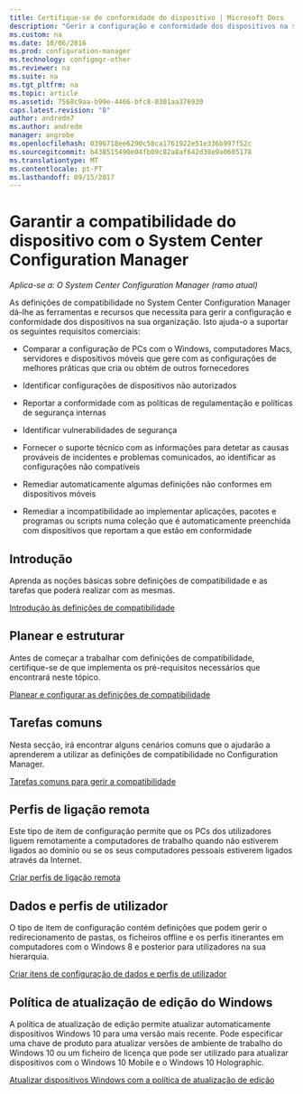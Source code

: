```yaml
---
title: Certifique-se de conformidade do dispositivo | Microsoft Docs
description: "Gerir a configuração e conformidade dos dispositivos na sua organização ao utilizar o System Center Configuration Manager."
ms.custom: na
ms.date: 10/06/2016
ms.prod: configuration-manager
ms.technology: configmgr-other
ms.reviewer: na
ms.suite: na
ms.tgt_pltfrm: na
ms.topic: article
ms.assetid: 7568c9aa-b99e-4466-bfc8-0301aa376930
caps.latest.revision: "8"
author: andredm7
ms.author: andredm
manager: angrobe
ms.openlocfilehash: 0396718ee6290c58ca1761922e51e336b997f52c
ms.sourcegitcommit: b438515490e04fb09c82a8af642d38e9a0605178
ms.translationtype: MT
ms.contentlocale: pt-PT
ms.lasthandoff: 09/15/2017
---
```

# <a name="ensure-device-compliance-with-system-center-configuration-manager"></a>Garantir a compatibilidade do dispositivo com o System Center Configuration Manager

*Aplica-se a: O System Center Configuration Manager (ramo atual)*

As definições de compatibilidade no System Center Configuration Manager dá-lhe as ferramentas e recursos que necessita para gerir a configuração e conformidade dos dispositivos na sua organização. Isto ajuda-o a suportar os seguintes requisitos comerciais:  

-   Comparar a configuração de PCs com o Windows, computadores Macs, servidores e dispositivos móveis que gere com as configurações de melhores práticas que cria ou obtém de outros fornecedores  

-   Identificar configurações de dispositivos não autorizados  

-   Reportar a conformidade com as políticas de regulamentação e políticas de segurança internas  

-   Identificar vulnerabilidades de segurança  

-   Fornecer o suporte técnico com as informações para detetar as causas prováveis de incidentes e problemas comunicados, ao identificar as configurações não compatíveis  

-   Remediar automaticamente algumas definições não conformes em dispositivos móveis  

-   Remediar a incompatibilidade ao implementar aplicações, pacotes e programas ou scripts numa coleção que é automaticamente preenchida com dispositivos que reportam a que estão em conformidade  


## <a name="get-started"></a>Introdução  
 Aprenda as noções básicas sobre definições de compatibilidade e as tarefas que poderá realizar com as mesmas.  

 [Introdução às definições de compatibilidade](../../compliance/get-started/get-started-with-compliance-settings.md)  

## <a name="plan-and-design"></a>Planear e estruturar  
 Antes de começar a trabalhar com definições de compatibilidade, certifique-se de que implementa os pré-requisitos necessários que encontrará neste tópico.  

 [Planear e configurar as definições de compatibilidade](../../compliance/plan-design/plan-for-and-configure-compliance-settings.md)  

## <a name="common-tasks"></a>Tarefas comuns  
 Nesta secção, irá encontrar alguns cenários comuns que o ajudarão a aprenderem a utilizar as definições de compatibilidade no Configuration Manager.  

 [Tarefas comuns para gerir a compatibilidade](../../compliance/plan-design/common-tasks-for-managing-compliance.md)  

## <a name="remote-connection-profiles"></a>Perfis de ligação remota  
 Este tipo de item de configuração permite que os PCs dos utilizadores liguem remotamente a computadores de trabalho quando não estiverem ligados ao domínio ou se os seus computadores pessoais estiverem ligados através da Internet.  

 [Criar perfis de ligação remota](/sccm/compliance/deploy-use/create-remote-connection-profiles)  

## <a name="user-data-and-profiles"></a>Dados e perfis de utilizador  
 O tipo de item de configuração contém definições que podem gerir o redirecionamento de pastas, os ficheiros offline e os perfis itinerantes em computadores com o Windows 8 e posterior para utilizadores na sua hierarquia.  

 [Criar itens de configuração de dados e perfis de utilizador](/sccm/compliance/deploy-use/create-user-data-and-profiles-configuration-items)  

## <a name="windows-edition-upgrade-policy"></a>Política de atualização de edição do Windows  
 A política de atualização de edição permite atualizar automaticamente dispositivos Windows 10 para uma versão mais recente. Pode especificar uma chave de produto para atualizar versões de ambiente de trabalho do Windows 10 ou um ficheiro de licença que pode ser utilizado para atualizar dispositivos com o Windows 10 Mobile e o Windows 10 Holographic.  

 [Atualizar dispositivos Windows com a política de atualização de edição](/sccm/compliance/deploy-use/upgrade-windows-version)  
